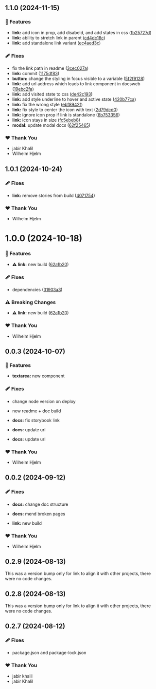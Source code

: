## 1.1.0 (2024-11-15)

### 🚀 Features

- **link:** add icon in prop, add disabeld, and add states in css ([fb25727d](https://github.com/migrationsverket/midas/commit/fb25727d))
- **link:** ability to stretch link in parent ([cd4dc18c](https://github.com/migrationsverket/midas/commit/cd4dc18c))
- **link:** add standalone link variant ([ec4aed3c](https://github.com/migrationsverket/midas/commit/ec4aed3c))

### 🩹 Fixes

- fix the link path in readme ([3cec027a](https://github.com/migrationsverket/midas/commit/3cec027a))
- **link:** commit ([1175df83](https://github.com/migrationsverket/midas/commit/1175df83))
- **button:** change the styling in focus visible to a variable ([5f2f9128](https://github.com/migrationsverket/midas/commit/5f2f9128))
- **link:** add url address which leads to link component in docsweb ([19ebc2fa](https://github.com/migrationsverket/midas/commit/19ebc2fa))
- **link:** add visited state to css ([de42c193](https://github.com/migrationsverket/midas/commit/de42c193))
- **link:** add style underline to hover and active state ([420b77ca](https://github.com/migrationsverket/midas/commit/420b77ca))
- **link:** fix the wrong style ([ebf8942f](https://github.com/migrationsverket/midas/commit/ebf8942f))
- **link:** fix style to center the icon with text ([2d79dcd0](https://github.com/migrationsverket/midas/commit/2d79dcd0))
- **link:** ignore icon prop if link is standalone ([8b753356](https://github.com/migrationsverket/midas/commit/8b753356))
- **link:** icon stays in size ([fc5ebeb8](https://github.com/migrationsverket/midas/commit/fc5ebeb8))
- **modal:** update modal docs ([62f25465](https://github.com/migrationsverket/midas/commit/62f25465))

### ❤️  Thank You

- jabir Khalil
- Wilhelm Hjelm

## 1.0.1 (2024-10-24)

### 🩹 Fixes

- **link:** remove stories from build ([4071754](https://github.com/migrationsverket/midas/commit/4071754))

### ❤️  Thank You

- Wilhelm Hjelm

# 1.0.0 (2024-10-18)

### 🚀 Features

- ⚠️  **link:** new build ([62a1b20](https://github.com/migrationsverket/midas/commit/62a1b20))

### 🩹 Fixes

- dependencies ([31903a3](https://github.com/migrationsverket/midas/commit/31903a3))

### ⚠️  Breaking Changes

- ⚠️  **link:** new build ([62a1b20](https://github.com/migrationsverket/midas/commit/62a1b20))

### ❤️  Thank You

- Wilhelm Hjelm

## 0.0.3 (2024-10-07)


### 🚀 Features

- **textarea:** new component


### 🩹 Fixes

- change node version on deploy

- new readme + doc build

- **docs:** fix storybook link

- **docs:** update url

- **docs:** update url


### ❤️  Thank You

- Wilhelm Hjelm

## 0.0.2 (2024-09-12)


### 🩹 Fixes

- **docs:** change doc structure

- **docs:** mend broken pages

- **link:** new build


### ❤️  Thank You

- Wilhelm Hjelm

## 0.2.9 (2024-08-13)

This was a version bump only for link to align it with other projects, there were no code changes.

## 0.2.8 (2024-08-13)

This was a version bump only for link to align it with other projects, there were no code changes.

## 0.2.7 (2024-08-12)


### 🩹 Fixes

- package.json and package-lock.json


### ❤️  Thank You

- jabir khalil
- jabir Khalil